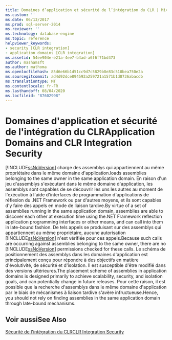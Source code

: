 ```yaml
---
title: Domaines d’application et sécurité de l’intégration du CLR | Microsoft Docs
ms.custom: ''
ms.date: 06/13/2017
ms.prod: sql-server-2014
ms.reviewer: ''
ms.technology: database-engine
ms.topic: reference
helpviewer_keywords:
- security [CLR integration]
- application domains [CLR integration]
ms.assetid: 54ee904e-e21a-4ee7-b4ad-a6f6f71bd473
author: mashamsft
ms.author: mathoma
ms.openlocfilehash: 85d6e66b1d51cc9d7c5829b8e83c510bea750e2a
ms.sourcegitcommit: ad4d92dce894592a259721a1571b1d8736abacdb
ms.translationtype: MT
ms.contentlocale: fr-FR
ms.lasthandoff: 08/04/2020
ms.locfileid: "87602998"
---
```

# <a name="application-domains-and-clr-integration-security"></a><span data-ttu-id="386f9-102">Domaines d'application et sécurité de l'intégration du CLR</span><span class="sxs-lookup"><span data-stu-id="386f9-102">Application Domains and CLR Integration Security</span></span>
  [!INCLUDE[ssNoVersion](../../includes/ssnoversion-md.md)] <span data-ttu-id="386f9-103">charge des assemblys qui appartiennent au même propriétaire dans le même domaine d'application.</span><span class="sxs-lookup"><span data-stu-id="386f9-103">loads assemblies belonging to the same owner in the same application domain.</span></span> <span data-ttu-id="386f9-104">En raison d'un jeu d'assemblys s'exécutant dans le même domaine d'application, les assemblys sont capables de se découvrir les uns les autres au moment de l'exécution à l'aide d'interfaces de programmation d'applications de réflexion du .NET Framework ou par d'autres moyens, et ils sont capables d'y faire des appels en mode de liaison tardive.</span><span class="sxs-lookup"><span data-stu-id="386f9-104">By virtue of a set of assemblies running in the same application domain, assemblies are able to discover each other at execution time using the.NET Framework reflection application programming interfaces or other means, and can call into them in late-bound fashion.</span></span> <span data-ttu-id="386f9-105">De tels appels se produisant sur des assemblys qui appartiennent au même propriétaire, aucune autorisation [!INCLUDE[ssNoVersion](../../includes/ssnoversion-md.md)] n'est vérifiée pour ces appels.</span><span class="sxs-lookup"><span data-stu-id="386f9-105">Because such calls are occurring against assemblies belonging to the same owner, there are no [!INCLUDE[ssNoVersion](../../includes/ssnoversion-md.md)] permissions checked for these calls.</span></span> <span data-ttu-id="386f9-106">Le schéma de positionnement des assemblys dans les domaines d'application est principalement conçu pour répondre à des objectifs en matière d'évolutivité, de sécurité et d'isolation. Il est susceptible d'être modifié dans des versions ultérieures.</span><span class="sxs-lookup"><span data-stu-id="386f9-106">The placement scheme of assemblies in application domains is designed primarily to achieve scalability, security, and isolation goals, and can potentially change in future releases.</span></span> <span data-ttu-id="386f9-107">Pour cette raison, il est possible que la recherche d'assemblys dans le même domaine d'application par le biais de mécanismes à liaison tardive s'avère infructueuse.</span><span class="sxs-lookup"><span data-stu-id="386f9-107">Hence, you should not rely on finding assemblies in the same application domain through late-bound mechanisms.</span></span>  
  
## <a name="see-also"></a><span data-ttu-id="386f9-108">Voir aussi</span><span class="sxs-lookup"><span data-stu-id="386f9-108">See Also</span></span>  
 [<span data-ttu-id="386f9-109">Sécurité de l'intégration du CLR</span><span class="sxs-lookup"><span data-stu-id="386f9-109">CLR Integration Security</span></span>](../../relational-databases/clr-integration/security/clr-integration-security.md)  
  
  
